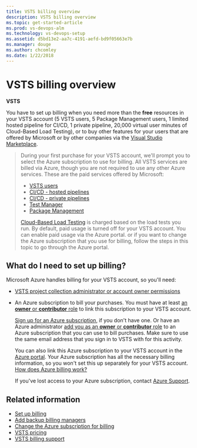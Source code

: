 ```yaml
---
title: VSTS billing overview 
description: VSTS billing overview
ms.topic: get-started-article
ms.prod: vs-devops-alm
ms.technology: vs-devops-setup
ms.assetid: d5bd13e2-aa7c-4191-aefd-bd9f05663e7b
ms.manager: douge
ms.author: chcomley
ms.date: 1/22/2018
---
```


#  VSTS billing overview

**VSTS**

You have to set up billing when you need more than the **free** resources in your VSTS account (5 VSTS users, 5 Package Management users, 1 limited hosted pipeline for CI/CD, 1 private pipeline, 
20,000 virtual user minutes of Cloud-Based Load Testing), or to buy other features for your users that are offered by Microsoft or by other companies via the 
[Visual Studio Marketplace](https://marketplace.visualstudio.com/). 

> During your first purchase for your VSTS account, we'll prompt you to select the Azure subscription to use for billing. All VSTS services are billed via Azure, 
> though you are not required to use any other Azure services. These are the paid services offered by Microsoft:
>
> * [VSTS users](https://marketplace.visualstudio.com/items?itemName=ms.vss-vstsuser)
> * [CI/CD - hosted pipelines](https://marketplace.visualstudio.com/items?itemName=ms.build-release-hosted-pipelines)
> * [CI/CD - private pipelines](https://marketplace.visualstudio.com/items?itemName=ms.build-release-private-pipelines)
> * [Test Manager](https://marketplace.visualstudio.com/items?itemName=ms.vss-testmanager-web)
> * [Package Management](https://marketplace.visualstudio.com/items?itemName=ms.feed)
>
> [Cloud-Based Load Testing]() is charged based on the load tests you run. By default, paid usage is turned off for your VSTS account. You can enable paid usage via the Azure portal. 
> or if you want to change the Azure subscription that you use for billing, 
> follow the steps in this topic to go through the Azure portal.

## What do I need to set up billing?

Microsoft Azure handles billing for your VSTS account, 
so you'll need:

* [VSTS project collection administrator or account owner permissions](../accounts/faq-add-delete-users.md#find-owner)

<a name="EligibleAzureSubscription"></a>

* An Azure subscription to bill your purchases. 
You must have at least [an **owner** or **contributor** role](add-backup-billing-managers.md) 
to link this subscription to your VSTS account.

    [Sign up for an Azure subscription](https://portal.azure.com), 
    if you don't have one. Or have an Azure administrator 
    [add you as an **owner** or **contributor** role](add-backup-billing-managers.md) 
    to an Azure subscription that you can use to bill purchases. 
    Make sure to use the same email address 
    that you sign in to VSTS with for this activity.

    You can also link this Azure subscription to your VSTS 
    account in the [Azure portal](https://portal.azure.com).  Your 
    Azure subscription has all the necessary billing information, 
    so you won't set this up separately for your VSTS account.
    [How does Azure billing work?](faq-billing-setup.md#azure-billing)

    If you've lost access to your Azure subscription, 
    contact [Azure Support](http://azure.microsoft.com/en-us/support/options/).


## Related information

- [Set up billing](set-up-billing-for-your-account-vs.md)
- [Add backup billing managers](add-backup-billing-managers.md)
- [Change the Azure subscription for billing](change-azure-subscription.md)
- [VSTS pricing](https://azure.microsoft.com/pricing/details/visual-studio-team-services/)
- [VSTS billing support](https://www.visualstudio.com/team-services/support/)